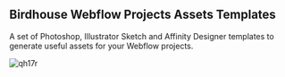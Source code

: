 ## Birdhouse Webflow Projects Assets Templates
A set of Photoshop, Illustrator Sketch and Affinity Designer templates to generate useful assets for your Webflow projects.

![qh17r](https://cloud.githubusercontent.com/assets/3494919/24807855/25c4e044-1bba-11e7-9e8d-8a8140846263.jpg)
